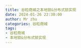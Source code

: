 ```yaml
---
title: 谷粒商城之本地锁&分布式锁实现
date: 2024-01-26 22:30:00
author: Mr zhu
categories: 谷粒商城
tags:
- 谷粒商城
- 本地锁&分布式锁实现
---
```

